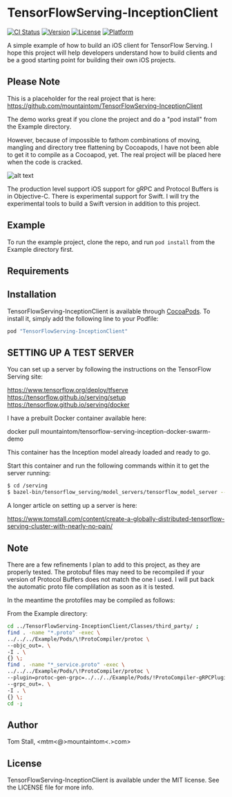 # TensorFlowServing-InceptionClient

[![CI Status](http://img.shields.io/travis/mtm@mountaintom.com/TensorFlowServing-InceptionClient.svg?style=flat)](https://travis-ci.org/mtm@mountaintom.com/TensorFlowServing-InceptionClient)
[![Version](https://img.shields.io/cocoapods/v/TensorFlowServing-InceptionClient.svg?style=flat)](http://cocoapods.org/pods/TensorFlowServing-InceptionClient)
[![License](https://img.shields.io/cocoapods/l/TensorFlowServing-InceptionClient.svg?style=flat)](http://cocoapods.org/pods/TensorFlowServing-InceptionClient)
[![Platform](https://img.shields.io/cocoapods/p/TensorFlowServing-InceptionClient.svg?style=flat)](http://cocoapods.org/pods/TensorFlowServing-InceptionClient)

A simple example of how to build an iOS client for TensorFlow Serving. I hope this project will help developers understand
how to build clients and be a good starting point for building their own iOS projects.

## Please Note
This is a placeholder for the real project that is here:
https://github.com/mountaintom/TensorFlowServing-InceptionClient

The demo works great if you clone the project and do a "pod install" from the Example directory. 

However, because of impossible to fathom combinations of moving, mangling and directory tree flattening by Cocoapods, 
I have not been able to get it to compile as a Cocoapod, yet. The real project will be placed here when the code is cracked.
 
![alt text](https://raw.githubusercontent.com/mountaintom/TensorFlowServing-InceptionClient/master/Screenshot.png "Inception Demo Client")

The production level support iOS support for gRPC and Protocol Buffers is in Objective-C. There is experimental support for Swift. 
I will try the experimental tools to build a Swift version in addition to this project.

## Example

To run the example project, clone the repo, and run `pod install` from the Example directory first.

## Requirements

## Installation

TensorFlowServing-InceptionClient is available through [CocoaPods](http://cocoapods.org). To install
it, simply add the following line to your Podfile:

```ruby
pod "TensorFlowServing-InceptionClient"
```

## SETTING UP A TEST SERVER 

You can set up a server by following the instructions on the TensorFlow Serving site:

https://www.tensorflow.org/deploy/tfserve
https://tensorflow.github.io/serving/setup
https://tensorflow.github.io/serving/docker

I have a prebuilt Docker container available here:

docker pull mountaintom/tensorflow-serving-inception-docker-swarm-demo

This container has the Inception model already loaded and ready to go.

Start this container and run the following commands within it to get the server running:

```bash
$ cd /serving
$ bazel-bin/tensorflow_serving/model_servers/tensorflow_model_server --port=9000 --model_name=inception --model_base_path=inception-export &> inception_log &
```

A longer article on setting up a server is here:

https://www.tomstall.com/content/create-a-globally-distributed-tensorflow-serving-cluster-with-nearly-no-pain/

## Note 

There are a few refinements I plan to add to this project, as they are properly tested.
The protobuf files may need to be recompiled if your version of Protocol Buffers does not match 
the one I used. I will put back the automatic proto file complilation as soon as it is tested.

In the meantime the protofiles may be compiled as follows:

From the Example directory:

```bash
cd ../TensorFlowServing-InceptionClient/Classes/third_party/ ;
find . -name "*.proto" -exec \
../../../Example/Pods/\!ProtoCompiler/protoc \
--objc_out=. \
-I . \
{} \;
find . -name "*_service.proto" -exec \
../../../Example/Pods/\!ProtoCompiler/protoc \
--plugin=protoc-gen-grpc=../../../Example/Pods/!ProtoCompiler-gRPCPlugin/grpc_objective_c_plugin \
--grpc_out=. \
-I . \
{} \;
cd -;
```

## Author

Tom Stall, <mtm<@>mountaintom<.>com>

## License

TensorFlowServing-InceptionClient is available under the MIT license. See the LICENSE file for more info.
